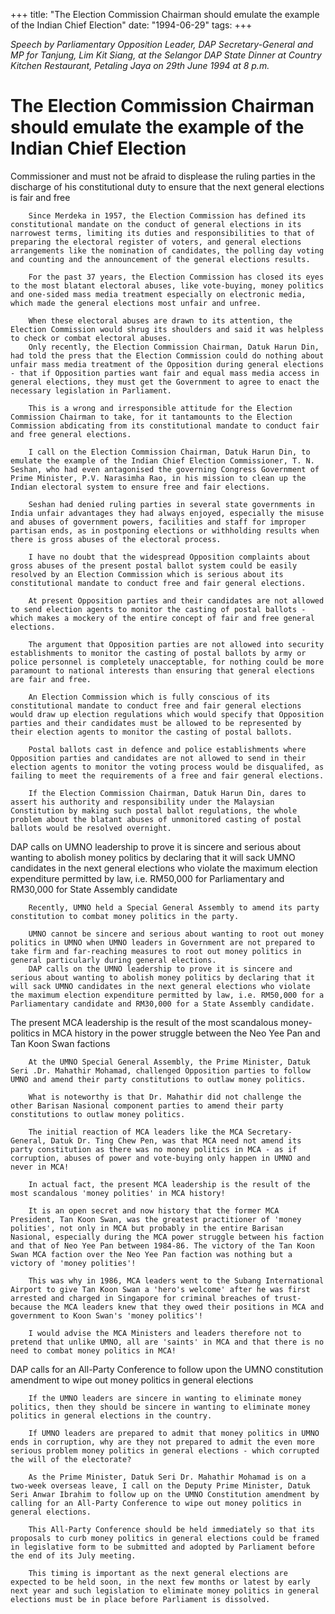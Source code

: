 +++ 
title: "The Election Commission Chairman should emulate the example of the Indian Chief Election"
date: "1994-06-29"
tags:
+++

_Speech by Parliamentary Opposition Leader, DAP Secretary-General and MP for Tanjung, Lim Kit Siang, at the Selangor DAP State Dinner at Country Kitchen Restaurant, Petaling Jaya on 29th June 1994 at 8 p.m._

# The Election Commission Chairman should emulate the example of the Indian Chief Election 

Commissioner and must not be afraid to displease the ruling parties in the discharge of his constitutional duty to ensure that the next general elections is fair and free</u>

		Since Merdeka in 1957, the Election Commission has defined its constitutional mandate on the conduct of general elections in its narrowest terms, limiting its duties and responsibilities to that of preparing the electoral register of voters, and general elections arrangements like the nomination of candidates, the polling day voting and counting and the announcement of the general elections results.

		For the past 37 years, the Election Commission has closed its eyes to the most blatant electoral abuses, like vote-buying, money politics and one-sided mass media treatment especially on electronic media, which made the general elections most unfair and unfree.

		When these electoral abuses are drawn to its attention, the Election Commission would shrug its shoulders and said it was helpless to check or combat electoral abuses.
		Only recently, the Election Commission Chairman, Datuk Harun Din, had told the press that the Election Commission could do nothing about unfair mass media treatment of the Opposition during general elections - that if Opposition parties want fair and equal mass media access in general elections, they must get the Government to agree to enact the necessary legislation in Parliament.

		This is a wrong and irresponsible attitude for the Election Commission Chairman to take, for it tantamounts to the Election Commission abdicating from its constitutional mandate to conduct fair and free general elections.

		I call on the Election Commission Chairman, Datuk Harun Din, to emulate the example of the Indian Chief Election Commissioner, T. N. Seshan, who had even antagonised the governing Congress Government of Prime Minister, P.V. Narasimha Rao, in his mission to clean up the Indian electoral system to ensure free and fair elections.

		Seshan had denied ruling parties in several state governments in India unfair advantages they had always enjoyed, especially the misuse and abuses of government powers, facilities and staff for improper partisan ends, as in postponing elections or withholding results when there is gross abuses of the electoral process.

		I have no doubt that the widespread Opposition complaints about gross abuses of the present postal ballot system could be easily resolved by an Election Commission which is serious about its constitutional mandate to conduct free and fair general elections.

		At present Opposition parties and their candidates are not allowed to send election agents to monitor the casting of postal ballots - which makes a mockery of the entire concept of fair and free general elections.

		The argument that Opposition parties are not allowed into security establishments to monitor the casting of postal ballots by army or police personnel is completely unacceptable, for nothing could be more paramount to national interests than ensuring that general elections are fair and free.

		An Election Commission which is fully conscious of its constitutional mandate to conduct free and fair general elections would draw up election regulations which would specify that Opposition parties and their candidates must be allowed to be represented by their election agents to monitor the casting of postal ballots.

		Postal ballots cast in defence and police establishments where Opposition parties and candidates are not allowed to send in their election agents to monitor the voting process would be disqualifed, as failing to meet the requirements of a free and fair general elections.

		If the Election Commission Chairman, Datuk Harun Din, dares to assert his authority and responsibility under the Malaysian Constitution by making such postal ballot regulations, the whole problem about the blatant abuses of unmonitored casting of postal ballots would be resolved overnight.

DAP calls on UMNO leadership to prove it is sincere and serious about wanting to abolish money politics by declaring that it will sack UMNO candidates in the next general elections who violate the maximum election expenditure permitted by law, i.e. RM50,000 for Parliamentary and RM30,000 for State Assembly candidate

		Recently, UMNO held a Special General Assembly to amend its party constitution to combat money politics in the party.

		UMNO cannot be sincere and serious about wanting to root out money politics in UMNO when UMNO leaders in Government are not prepared to take firm and far-reaching measures to root out money politics in general particularly during general elections.
		DAP calls on the UMNO leadership to prove it is sincere and serious about wanting to abolish money politics by declaring that it will sack UMNO candidates in the next general elections who violate the maximum election expenditure permitted by law, i.e. RM50,000 for a Parliamentary candidate and RM30,000 for a State Assembly candidate.

The present MCA leadership is the result of the most scandalous money-politics in MCA history in the power struggle between the Neo Yee Pan and Tan Koon Swan factions

		At the UMNO Special General Assembly, the Prime Minister, Datuk Seri .Dr. Mahathir Mohamad, challenged Opposition parties to follow UMNO and amend their party constitutions to outlaw money politics.

		What is noteworthy is that Dr. Mahathir did not challenge the other Barisan Nasional component parties to amend their party constitutions to outlaw money politics.

		The initial reaction of MCA leaders like the MCA Secretary-General, Datuk Dr. Ting Chew Pen, was that MCA need not amend its party constitution as there was no money politics in MCA - as if corruption, abuses of power and vote-buying only happen in UMNO and never in MCA!

		In actual fact, the present MCA leadership is the result of the most scandalous 'money polities' in MCA history!

		It is an open secret and now history that the former MCA President, Tan Koon Swan, was the greatest practitioner of 'money polities', not only in MCA but probably in the entire Barisan Nasional, especially during the MCA power struggle between his faction and that of Neo Yee Pan between 1984-86. The victory of the Tan Koon Swan MCA faction over the Neo Yee Pan faction was nothing but a victory of 'money polities'!

		This was why in 1986, MCA leaders went to the Subang International Airport to give Tan Koon Swan a 'hero's welcome' after he was first arrested and charged in Singapore for criminal breaches of trust-because the MCA leaders knew that they owed their positions in MCA and government to Koon Swan's 'money politics'!

		I would advise the MCA Ministers and leaders therefore not to pretend that unlike UMNO, all are 'saints' in MCA and that there is no need to combat money politics in MCA!
DAP calls for an All-Party Conference to follow upon the UMNO constitution amendment to wipe out money politics in general elections

		If the UMNO leaders are sincere in wanting to eliminate money politics, then they should be sincere in wanting to eliminate money politics in general elections in the country.

		If UMNO leaders are prepared to admit that money politics in UMNO ends in corruption, why are they not prepared to admit the even more serious problem money politics in general elections - which corrupted the will of the electorate?

		As the Prime Minister, Datuk Seri Dr. Mahathir Mohamad is on a two-week overseas leave, I call on the Deputy Prime Minister, Datuk Seri Anwar Ibrahim to follow up on the UMNO Constitution amendment by calling for an All-Party Conference to wipe out money politics in general elections.

		This All-Party Conference should be held immediately so that its proposals to curb money politics in general elections could be framed in legislative form to be submitted and adopted by Parliament before the end of its July meeting.

		This timing is important as the next general elections are expected to be held soon, in the next few months or latest by early next year and such legislation to eliminate money politics in general elections must be in place before Parliament is dissolved.
 

